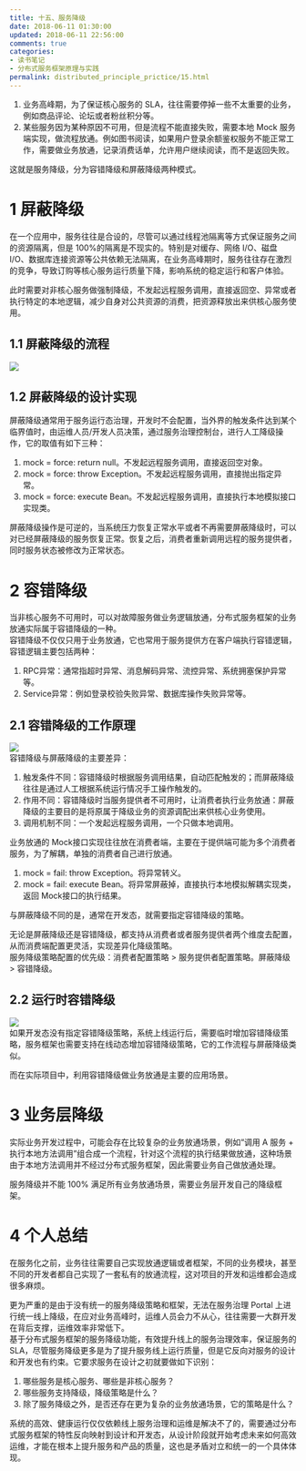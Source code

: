 ```yaml
---
title: 十五、服务降级
date: 2018-06-11 01:30:00
updated: 2018-06-11 22:56:00
comments: true
categories: 
- 读书笔记
- 分布式服务框架原理与实践
permalink: distributed_principle_prictice/15.html    
---
```


1. 业务高峰期，为了保证核心服务的 SLA，往往需要停掉一些不太重要的业务，例如商品评论、论坛或者粉丝积分等。  
2. 某些服务因为某种原因不可用，但是流程不能直接失败，需要本地 Mock 服务端实现，做流程放通。例如图书阅读，如果用户登录余额鉴权服务不能正常工作，需要做业务放通，记录消费话单，允许用户继续阅读，而不是返回失败。  
  
这就是服务降级，分为容错降级和屏蔽降级两种模式。

# 1 屏蔽降级

在一个应用中，服务往往是合设的，尽管可以通过线程池隔离等方式保证服务之间的资源隔离，但是 100%的隔离是不现实的。特别是对缓存、网络 I/O、磁盘 I/O、数据库连接资源等公共依赖无法隔离，在业务高峰期时，服务往往存在激烈的竞争，导致订购等核心服务运行质量下降，影响系统的稳定运行和客户体验。  
  
此时需要对非核心服务做强制降级，不发起远程服务调用，直接返回空、异常或者执行特定的本地逻辑，减少自身对公共资源的消费，把资源释放出来供核心服务使用。  

## 1.1 屏蔽降级的流程

![][1]

## 1.2 屏蔽降级的设计实现

屏蔽降级通常用于服务运行态治理，开发时不会配置，当外界的触发条件达到某个临界值时，由运维人员/开发人员决策，通过服务治理控制台，进行人工降级操作，它的取值有如下三种：  
1. mock = force: return null。不发起远程服务调用，直接返回空对象。
2. mock = force: throw Exception。不发起远程服务调用，直接抛出指定异常。
3. mock = force: execute Bean。不发起远程服务调用，直接执行本地模拟接口实现类。  
  
屏蔽降级操作是可逆的，当系统压力恢复正常水平或者不再需要屏蔽降级时，可以对已经屏蔽降级的服务恢复正常。恢复之后，消费者重新调用远程的服务提供者，同时服务状态被修改为正常状态。

# 2 容错降级

当非核心服务不可用时，可以对故障服务做业务逻辑放通，分布式服务框架的业务放通实际属于容错降级的一种。  
容错降级不仅仅只用于业务放通，它也常用于服务提供方在客户端执行容错逻辑，容错逻辑主要包括两种：  
1. RPC异常：通常指超时异常、消息解码异常、流控异常、系统拥塞保护异常等。
2. Service异常：例如登录校验失败异常、数据库操作失败异常等。

## 2.1 容错降级的工作原理

![][2]  
容错降级与屏蔽降级的主要差异：  
1. 触发条件不同：容错降级时根据服务调用结果，自动匹配触发的；而屏蔽降级往往是通过人工根据系统运行情况手工操作触发的。
2. 作用不同：容错降级时当服务提供者不可用时，让消费者执行业务放通：屏蔽降级的主要目的是将原属于降级业务的资源调配出来供核心业务使用。
3. 调用机制不同：一个发起远程服务调用，一个只做本地调用。  
  
业务放通的 Mock接口实现往往放在消费者端，主要在于提供端可能为多个消费者服务，为了解耦，单独的消费者自己进行放通。
  
1. mock = fail: throw Exception。将异常转义。
2. mock = fail: execute Bean。将异常屏蔽掉，直接执行本地模拟解耦实现类，返回 Mock接口的执行结果。  

与屏蔽降级不同的是，通常在开发态，就需要指定容错降级的策略。  

无论是屏蔽降级还是容错降级，都支持从消费者或者服务提供者两个维度去配置，从而消费端配置更灵活，实现差异化降级策略。  
服务降级策略配置的优先级：消费者配置策略 > 服务提供者配置策略。屏蔽降级 > 容错降级。 

## 2.2 运行时容错降级

![][3]  
如果开发态没有指定容错降级策略，系统上线运行后，需要临时增加容错降级策略，服务框架也需要支持在线动态增加容错降级策略，它的工作流程与屏蔽降级类似。
  
而在实际项目中，利用容错降级做业务放通是主要的应用场景。

# 3 业务层降级

实际业务开发过程中，可能会存在比较复杂的业务放通场景，例如“调用 A 服务 + 执行本地方法调用”组合成一个流程，针对这个流程的执行结果做放通，这种场景由于本地方法调用并不经过分布式服务框架，因此需要业务自己做放通处理。  

服务降级并不能 100% 满足所有业务放通场景，需要业务层开发自己的降级框架。 

# 4 个人总结

在服务化之前，业务往往需要自己实现放通逻辑或者框架，不同的业务模块，甚至不同的开发者都自己实现了一套私有的放通流程，这对项目的开发和运维都会造成很多麻烦。  
  
更为严重的是由于没有统一的服务降级策略和框架，无法在服务治理 Portal 上进行统一线上降级，在应对业务高峰时，运维人员会力不从心，往往需要一大群开发在背后支撑，运维效率非常低下。  
基于分布式服务框架的服务降级功能，有效提升线上的服务治理效率，保证服务的 SLA，尽管服务降级更多是为了提升服务线上运行质量，但是它反向对服务的设计和开发也有约束。它要求服务在设计之初就要做如下识别：  
1. 哪些服务是核心服务、哪些是非核心服务？
2. 哪些服务支持降级，降级策略是什么？
3. 除了服务降级之外，是否还存在更为复杂的业务放通场景，它的策略是什么？  
  
系统的高效、健康运行仅仅依赖线上服务治理和运维是解决不了的，需要通过分布式服务框架的特性反向映射到设计和开发态，从设计阶段就开始考虑未来如何高效运维，才能在根本上提升服务和产品的质量，这也是矛盾对立和统一的一个具体体现。

[1]:http://leran2deeplearnjavawebtech.oss-cn-beijing.aliyuncs.com/learn/distributed_principle_prictice/15_1.png
[2]:http://leran2deeplearnjavawebtech.oss-cn-beijing.aliyuncs.com/learn/distributed_principle_prictice/15_2.png
[3]:http://leran2deeplearnjavawebtech.oss-cn-beijing.aliyuncs.com/learn/distributed_principle_prictice/15_3.png
